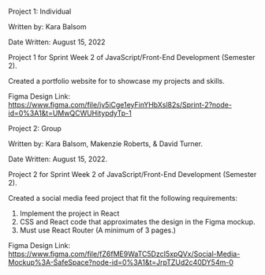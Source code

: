 Project 1: Individual


Written by: Kara Balsom


Date Written: August 15, 2022

Project 1 for Sprint Week 2 of JavaScript/Front-End Development (Semester 2).

Created a portfolio website for to showcase my projects and skills. 

Figma Design Link: https://www.figma.com/file/jv5iCge1eyFinYHbXsl82s/Sprint-2?node-id=0%3A1&t=UMwQCWUHitypdyTp-1

Project 2: Group 


Written by: Kara Balsom, Makenzie Roberts, & David Turner.


Date Written: August 15, 2022.

Project 2 for Sprint Week 2 of JavaScript/Front-End Development (Semester 2).

Created a social media feed project that fit the following requirements:

1) Implement the project in React
2) CSS and React code that approximates the design in the Figma mockup.
3) Must use React Router (A minimum of 3 pages.)

Figma Design Link: https://www.figma.com/file/fZ6fME9WaTC5DzcI5xpQVx/Social-Media-Mockup%3A-SafeSpace?node-id=0%3A1&t=JrpTZUd2c40DY54m-0
